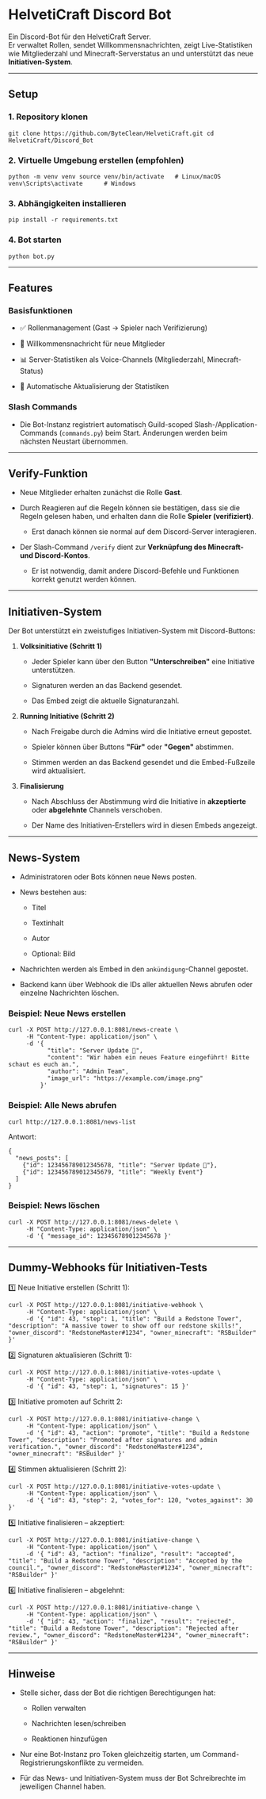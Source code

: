 # HelvetiCraft Discord Bot

Ein Discord-Bot für den HelvetiCraft Server.  
Er verwaltet Rollen, sendet Willkommensnachrichten, zeigt Live-Statistiken wie Mitgliederzahl und Minecraft-Serverstatus an und unterstützt das neue **Initiativen-System**.

---

## Setup

### 1. Repository klonen

`git clone https://github.com/ByteClean/HelvetiCraft.git cd HelvetiCraft/Discord_Bot`

### 2. Virtuelle Umgebung erstellen (empfohlen)

`python -m venv venv source venv/bin/activate   # Linux/macOS venv\Scripts\activate      # Windows`

### 3. Abhängigkeiten installieren

`pip install -r requirements.txt`

### 4. Bot starten

`python bot.py`

---

## Features

### Basisfunktionen

- ✅ Rollenmanagement (Gast → Spieler nach Verifizierung)
    
- 👋 Willkommensnachricht für neue Mitglieder
    
- 📊 Server-Statistiken als Voice-Channels (Mitgliederzahl, Minecraft-Status)
    
- 🔄 Automatische Aktualisierung der Statistiken
    

### Slash Commands

- Die Bot-Instanz registriert automatisch Guild-scoped Slash-/Application-Commands (`commands.py`) beim Start. Änderungen werden beim nächsten Neustart übernommen.
    

---

## Verify-Funktion

- Neue Mitglieder erhalten zunächst die Rolle **Gast**.
    
- Durch Reagieren auf die Regeln können sie bestätigen, dass sie die Regeln gelesen haben, und erhalten dann die Rolle **Spieler (verifiziert)**.
    
    - Erst danach können sie normal auf dem Discord-Server interagieren.
        
- Der Slash-Command `/verify` dient zur **Verknüpfung des Minecraft- und Discord-Kontos**.
    
    - Er ist notwendig, damit andere Discord-Befehle und Funktionen korrekt genutzt werden können.

---

## Initiativen-System

Der Bot unterstützt ein zweistufiges Initiativen-System mit Discord-Buttons:

1. **Volksinitiative (Schritt 1)**
    
    - Jeder Spieler kann über den Button **"Unterschreiben"** eine Initiative unterstützen.
        
    - Signaturen werden an das Backend gesendet.
        
    - Das Embed zeigt die aktuelle Signaturanzahl.
        
2. **Running Initiative (Schritt 2)**
    
    - Nach Freigabe durch die Admins wird die Initiative erneut gepostet.
        
    - Spieler können über Buttons **"Für"** oder **"Gegen"** abstimmen.
        
    - Stimmen werden an das Backend gesendet und die Embed-Fußzeile wird aktualisiert.
        
3. **Finalisierung**
    
    - Nach Abschluss der Abstimmung wird die Initiative in **akzeptierte** oder **abgelehnte** Channels verschoben.
        
    - Der Name des Initiativen-Erstellers wird in diesen Embeds angezeigt.
        

---

## News-System

- Administratoren oder Bots können neue News posten.
    
- News bestehen aus:
    
    - Titel
        
    - Textinhalt
        
    - Autor
        
    - Optional: Bild
        
- Nachrichten werden als Embed in den `ankündigung`-Channel gepostet.
    
- Backend kann über Webhook die IDs aller aktuellen News abrufen oder einzelne Nachrichten löschen.
    

### Beispiel: Neue News erstellen

```
curl -X POST http://127.0.0.1:8081/news-create \
     -H "Content-Type: application/json" \
     -d '{
           "title": "Server Update 🚀",
           "content": "Wir haben ein neues Feature eingeführt! Bitte schaut es euch an.",
           "author": "Admin Team",
           "image_url": "https://example.com/image.png"
         }'

```

### Beispiel: Alle News abrufen

```
curl http://127.0.0.1:8081/news-list

```

Antwort:

```
{
  "news_posts": [
    {"id": 123456789012345678, "title": "Server Update 🚀"},
    {"id": 123456789012345679, "title": "Weekly Event"}
  ]
}

```

### Beispiel: News löschen

```
curl -X POST http://127.0.0.1:8081/news-delete \
     -H "Content-Type: application/json" \
     -d '{ "message_id": 123456789012345678 }'

```

---

## Dummy-Webhooks für Initiativen-Tests

1️⃣ Neue Initiative erstellen (Schritt 1):

```
curl -X POST http://127.0.0.1:8081/initiative-webhook \
     -H "Content-Type: application/json" \
     -d '{ "id": 43, "step": 1, "title": "Build a Redstone Tower", "description": "A massive tower to show off our redstone skills!", "owner_discord": "RedstoneMaster#1234", "owner_minecraft": "RSBuilder" }'

```

2️⃣ Signaturen aktualisieren (Schritt 1):

```
curl -X POST http://127.0.0.1:8081/initiative-votes-update \
     -H "Content-Type: application/json" \
     -d '{ "id": 43, "step": 1, "signatures": 15 }'

```

3️⃣ Initiative promoten auf Schritt 2:

```
curl -X POST http://127.0.0.1:8081/initiative-change \
     -H "Content-Type: application/json" \
     -d '{ "id": 43, "action": "promote", "title": "Build a Redstone Tower", "description": "Promoted after signatures and admin verification.", "owner_discord": "RedstoneMaster#1234", "owner_minecraft": "RSBuilder" }'

```

4️⃣ Stimmen aktualisieren (Schritt 2):

```
curl -X POST http://127.0.0.1:8081/initiative-votes-update \
     -H "Content-Type: application/json" \
     -d '{ "id": 43, "step": 2, "votes_for": 120, "votes_against": 30 }'

```

5️⃣ Initiative finalisieren – akzeptiert:

```
curl -X POST http://127.0.0.1:8081/initiative-change \
     -H "Content-Type: application/json" \
     -d '{ "id": 43, "action": "finalize", "result": "accepted", "title": "Build a Redstone Tower", "description": "Accepted by the council.", "owner_discord": "RedstoneMaster#1234", "owner_minecraft": "RSBuilder" }'

```

6️⃣ Initiative finalisieren – abgelehnt:

```
curl -X POST http://127.0.0.1:8081/initiative-change \
     -H "Content-Type: application/json" \
     -d '{ "id": 43, "action": "finalize", "result": "rejected", "title": "Build a Redstone Tower", "description": "Rejected after review.", "owner_discord": "RedstoneMaster#1234", "owner_minecraft": "RSBuilder" }'

```

---

## Hinweise

- Stelle sicher, dass der Bot die richtigen Berechtigungen hat:
    
    - Rollen verwalten
        
    - Nachrichten lesen/schreiben
        
    - Reaktionen hinzufügen
        
- Nur eine Bot-Instanz pro Token gleichzeitig starten, um Command-Registrierungskonflikte zu vermeiden.
    
- Für das News- und Initiativen-System muss der Bot Schreibrechte im jeweiligen Channel haben.